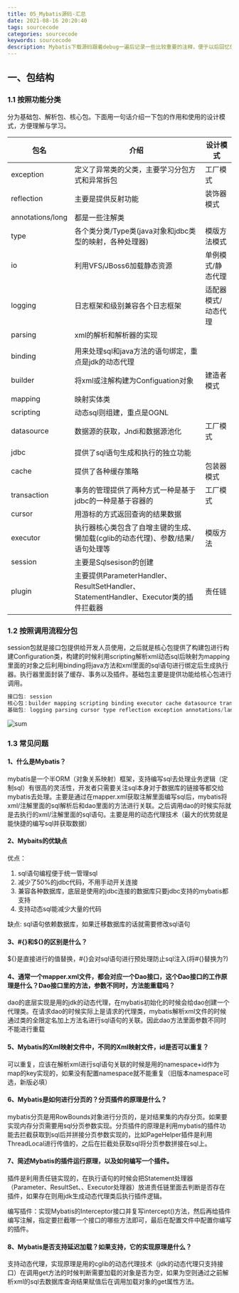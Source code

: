 ```yaml
---
title: 05_Mybatis源码-汇总
date: 2021-08-16 20:20:40
tags: sourcecode
categories: sourcecode
keywords: sourcecode
description: Mybatis下载源码跟着debug一遍后记录一些比较重要的注释，便于以后回忆便于学习。
---
```


## 一、包结构

### 1.1 按照功能分类

分为基础包、解析包、核心包。下面用一句话介绍一下包的作用和使用的设计模式，方便理解与学习。

| 包名             | 介绍                                                         | 设计模式            |
| ---------------- | ------------------------------------------------------------ | ------------------- |
| exception        | 定义了异常类的父类，主要学习分包方式和异常拆包               | 工厂模式            |
| reflection       | 主要是提供反射功能                                           | 装饰器模式          |
| annotations/long | 都是一些注解类                                               |                     |
| type             | 各个类分类/Type类(java对象和jdbc类型的映射，各种处理器)      | 模版方法模式        |
| io               | 利用VFS/JBoss6加载静态资源                                   | 单例模式/静态代理   |
| logging          | 日志框架和级别兼容各个日志框架                               | 适配器模式/动态代理 |
| parsing          | xml的解析和解析器的实现                                      |                     |
|                  |                                                              |                     |
| binding          | 用来处理sql和java方法的语句绑定，重点是jdk的动态代理         |                     |
| builder          | 将xml或注解构建为Configuation对象                            | 建造者模式          |
| mapping          | 映射实体类                                                   |                     |
| scripting        | 动态sql则组建，重点是OGNL                                    |                     |
| datasource       | 数据源的获取，Jndi和数据源池化                               | 工厂模式            |
|                  |                                                              |                     |
| jdbc             | 提供了sql语句生成和执行的独立功能                            |                     |
| cache            | 提供了各种缓存策略                                           | 包装器模式          |
| transaction      | 事务的管理提供了两种方式一种是基于jdbc的一种是基于容器的     | 工厂模式            |
| cursor           | 用游标的方式返回查询的结果数据                               |                     |
| executor         | 执行器核心类包含了自增主键的生成、懒加载(cglib的动态代理)、参数/结果/语句处理等 | 模版方法            |
| session          | 主要是Sqlsesison的创建                                       |                     |
| plugin           | 主要提供ParameterHandler、ResultSetHandler、StatementHandler、Executor类的插件拦截器 | 责任链              |

### 1.2 按照调用流程分包

session包就是接口包提供给开发人员使用，之后就是核心包提供了构建包进行构建Configuration类，构建的时候利用scripting解析xml动态sql后映射为mapping里面的对象之后利用binding将java方法和xml里面的sql语句进行绑定后生成执行器。执行器里面封装了缓存、事务以及插件。基础包主要是提供功能给核心包进行调用。

```java
接口包: session
核心包：builder mapping scripting binding executor cache datasource transaction plugin 
基础包: logging parsing cursor type reflection exception annotations/lang io  jdbc
```

![sum](https://gaoqisen.github.io/GraphBed/202108/20210817220736.png)

### 1.3 常见问题

#### 1、什么是Mybatis？

mybatis是一个半ORM（对象关系映射）框架，支持编写sql去处理业务逻辑（定制sql）有很高的灵活性，开发者只需要关注sql本身对于数据库的链接等都交给mybatis去处理。主要是通过在mapper.xml获取注解里面编写sql后，mybatis将xml/注解里面的sql解析后和dao里面的方法进行关联。之后调用dao的时候实际就是去执行的xml/注解里面的sql语句。主要是用的动态代理技术（最大的优势就是能快捷的编写sql并获取数据）

#### 2、Mybaits的优缺点

优点：
1. sql语句编程便于统一管理sql
2. 减少了50%的jdbc代码，不用手动开关连接
3. 兼容各种数据库，底层是使用的jdbc连接的数据库只要jdbc支持的mybatis都支持
4. 支持动态sql能减少大量的代码

缺点:
sql语句依赖数据库，如果迁移数据库的话就需要修改sql语句

#### 3、#{}和${}的区别是什么？

${}是直接进行的值替换，#{}会对sql语句进行预处理防止sql注入(将#{}替换为?)

#### 4、通常一个mapper.xml文件，都会对应一个Dao接口，这个Dao接口的工作原理是什么？Dao接口里的方法，参数不同时，方法能重载吗？

dao的底层实现是用的jdk的动态代理，在mybatis初始化的时候会给dao创建一个代理类。在请求dao的时候实际上是请求的代理类，mybatis解析xml文件的时候通过类的全限定名加上方法名进行sql语句的关联。因此dao方法里面参数不同时不能进行重载

#### 5、Mybatis的Xml映射文件中，不同的Xml映射文件，id是否可以重复？

可以重复，应该在解析xml进行sql语句关联的时候是用的namespace+id作为map的key实现的，如果没有配置namespace就不能重复（旧版本namespace可选，新版必填）

#### 6、Mybatis是如何进行分页的？分页插件的原理是什么？

mybatis分页是用RowBounds对象进行分页的，是对结果集的内存分页。如果要实现内存分页需要用sql分页参数实现。分页插件的原理是利用mybatis的插件功能去拦截获取到sql后并拼接分页参数实现的，比如PageHelper插件是利用ThreadLocal进行传值的，之后在拦截处获取sql将分页参数拼接在sql上。

#### 7、简述Mybatis的插件运行原理，以及如何编写一个插件。

插件是利用责任链实现的，在执行语句的时候会把Statement处理器（Parameter、ResultSet、、Executor处理器）放进责任链里面去判断是否存在插件，如果存在则用jdk生成动态代理类后执行插件逻辑。

编写插件：实现Mybatis的Interceptor接口并复写intercept()方法，然后再给插件编写注解，指定要拦截哪一个接口的哪些方法即可，最后在配置文件中配置你编写的插件。


#### 8、Mybatis是否支持延迟加载？如果支持，它的实现原理是什么？

支持动态代理，实现原理是用的cglib的动态代理技术（jdk的动态代理只支持接口）在调用get方法的时候判断需要加载的对象是否为空，如果为空则通过之前解析xml的sql去数据库查询结果赋值后在调用加载对象的get属性方法。

 

